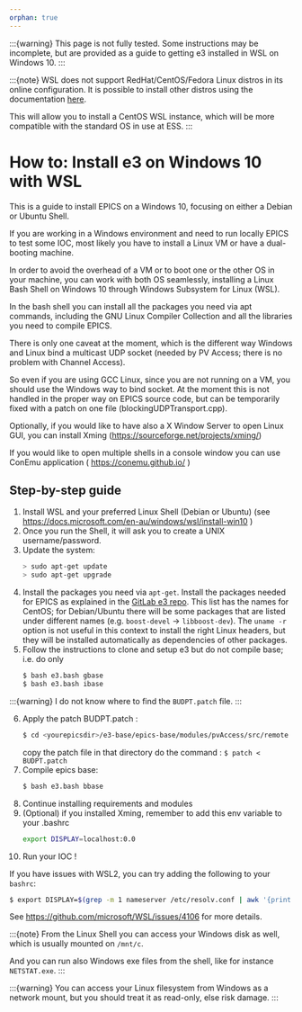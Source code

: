 ```yaml
---
orphan: true
---
```


:::{warning}
This page is not fully tested. Some instructions may be incomplete, but are
provided as a guide to getting e3 installed in WSL on Windows 10.
:::

:::{note}
WSL does not support RedHat/CentOS/Fedora Linux distros in its online
configuration. It is possible to install other distros using the documentation
[here](https://docs.microsoft.com/en-us/windows/wsl/use-custom-distro).

This will allow you to install a CentOS WSL instance, which will be more
compatible with the standard OS in use at ESS.
:::

# How to: Install e3 on Windows 10 with WSL

This is a guide to install EPICS on a Windows 10, focusing on either a Debian or Ubuntu Shell.

If you are working in a Windows environment and need to run locally EPICS to test some IOC, most likely you have to install a Linux VM or have a dual-booting machine. 

In order to avoid the overhead of a VM or to boot one or the other OS in your machine, you can work with both OS seamlessly, installing a Linux Bash Shell on Windows 10 through Windows Subsystem for Linux (WSL).

In the bash shell you can install all the packages you need via apt commands, including the GNU Linux Compiler Collection and all the libraries you need to compile EPICS.

There is only one caveat at the moment, which is the different way Windows and Linux bind a multicast UDP socket (needed by PV Access; there is no problem with Channel Access).

So even if you are using GCC Linux, since you are not running on a VM, you should use the Windows way to bind socket. At the moment this is not handled in the proper way on EPICS source code, but can be temporarily fixed with a patch on one file (blockingUDPTransport.cpp).

Optionally, if you would like to have also a X Window Server to open Linux GUI, you can install Xming (https://sourceforge.net/projects/xming/)

If you would like to open multiple shells in a console window you can use ConEmu application ( https://conemu.github.io/ )

## Step-by-step guide

1. Install WSL and your preferred Linux Shell (Debian or Ubuntu)  (see <https://docs.microsoft.com/en-au/windows/wsl/install-win10> )
2. Once you run the Shell, it will ask you to create a UNIX username/password.
3. Update the system:
   ```bash
   > sudo apt-get update
   > sudo apt-get upgrade
   ```
4. Install the packages you need via `apt-get`. Install the packages needed for EPICS as explained in the [GitLab e3 repo](https://gitlab.esss.lu.se/e3/e3). This list has the names for CentOS; for Debian/Ubuntu there will be some packages that are listed under different names (e.g. `boost-devel` -> `libboost-dev`). The `uname -r` option is not useful in this context to install the right Linux headers, but they will be installed automatically as dependencies of other packages.
5. Follow the instructions to clone and setup e3 but do not compile base; i.e. do only
   ```bash
   $ bash e3.bash gbase
   $ bash e3.bash ibase
   ```
:::{warning}
I do not know where to find the `BUDPT.patch` file.
:::

6. Apply the patch BUDPT.patch :
   ```bash
   $ cd <yourepicsdir>/e3-base/epics-base/modules/pvAccess/src/remote
   ```
   copy the patch file in that directory
   do the command : `$ patch < BUDPT.patch`
7. Compile epics base:
   ```bash
   $ bash e3.bash bbase
   ```
8. Continue installing requirements and modules
9. (Optional) if you installed Xming, remember to add this env variable to your .bashrc
    ```bash
    export DISPLAY=localhost:0.0
    ```
10. Run your IOC !

If you have issues with WSL2, you can try adding the following to your `bashrc`:
```bash
$ export DISPLAY=$(grep -m 1 nameserver /etc/resolv.conf | awk '{print $2}'):0.0
```

See <https://github.com/microsoft/WSL/issues/4106> for more details.


:::{note}
From the Linux Shell you can access your Windows disk as well, which is usually mounted on `/mnt/c`.

And you can run also Windows exe files from the shell, like for instance `NETSTAT.exe`.
:::

:::{warning}
You can access your Linux filesystem from Windows as a network mount, but you should treat it as read-only, else risk damage.
:::

